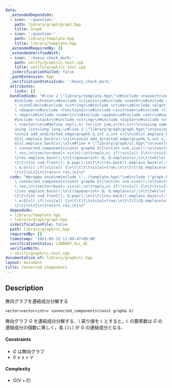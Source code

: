 ```yaml
---
data:
  _extendedDependsOn:
  - icon: ':question:'
    path: library/graph/graph.hpp
    title: Graph
  - icon: ':question:'
    path: library/template.hpp
    title: library/template.hpp
  _extendedRequiredBy: []
  _extendedVerifiedWith:
  - icon: ':heavy_check_mark:'
    path: verify/graph/cc.test.cpp
    title: verify/graph/cc.test.cpp
  _isVerificationFailed: false
  _pathExtension: hpp
  _verificationStatusIcon: ':heavy_check_mark:'
  attributes:
    links: []
  bundledCode: "#line 2 \"library/template.hpp\"\n#include <cassert>\n#include <cctype>\n\
    #include <chrono>\n#include <climits>\n#include <cmath>\n#include <cstdio>\n#include\
    \ <cstdlib>\n#include <cstring>\n#include <ctime>\n#include <algorithm>\n#include\
    \ <deque>\n#include <functional>\n#include <iostream>\n#include <limits>\n#include\
    \ <map>\n#include <numeric>\n#include <queue>\n#include <set>\n#include <sstream>\n\
    #include <stack>\n#include <string>\n#include <tuple>\n#include <utility>\n#include\
    \ <vector>\n\n#define rep(i,n) for(int i=0;i<(n);i++)\n\nusing namespace std;\n\
    using lint=long long;\n#line 3 \"library/graph/graph.hpp\"\n\nusing graph=vector<vector<int>>;\n\
    \nvoid add_undirected_edge(graph& G,int u,int v){\n\tG[u].emplace_back(v);\n\t\
    G[v].emplace_back(u);\n}\n\nvoid add_directed_edge(graph& G,int u,int v){\n\t\
    G[u].emplace_back(v);\n}\n#line 4 \"library/graph/cc.hpp\"\n\nvector<vector<int>>\
    \ connected_components(const graph& G){\n\tint n=G.size();\n\tvector<vector<int>>\
    \ res;\n\tvector<bool> vis(n);\n\trep(u,n) if(!vis[u]) {\n\t\tvis[u]=true;\n\t\
    \tres.emplace_back();\n\t\tqueue<int> Q; Q.emplace(u);\n\t\twhile(!Q.empty()){\n\
    \t\t\tint v=Q.front(); Q.pop();\n\t\t\tres.back().emplace_back(v);\n\t\t\tfor(int\
    \ w:G[v]) if(!vis[w]) {\n\t\t\t\tvis[w]=true;\n\t\t\t\tQ.emplace(w);\n\t\t\t}\n\
    \t\t}\n\t}\n\treturn res;\n}\n"
  code: "#pragma once\n#include \"../template.hpp\"\n#include \"graph.hpp\"\n\nvector<vector<int>>\
    \ connected_components(const graph& G){\n\tint n=G.size();\n\tvector<vector<int>>\
    \ res;\n\tvector<bool> vis(n);\n\trep(u,n) if(!vis[u]) {\n\t\tvis[u]=true;\n\t\
    \tres.emplace_back();\n\t\tqueue<int> Q; Q.emplace(u);\n\t\twhile(!Q.empty()){\n\
    \t\t\tint v=Q.front(); Q.pop();\n\t\t\tres.back().emplace_back(v);\n\t\t\tfor(int\
    \ w:G[v]) if(!vis[w]) {\n\t\t\t\tvis[w]=true;\n\t\t\t\tQ.emplace(w);\n\t\t\t}\n\
    \t\t}\n\t}\n\treturn res;\n}\n"
  dependsOn:
  - library/template.hpp
  - library/graph/graph.hpp
  isVerificationFile: false
  path: library/graph/cc.hpp
  requiredBy: []
  timestamp: '2021-05-12 11:09:47+09:00'
  verificationStatus: LIBRARY_ALL_AC
  verifiedWith:
  - verify/graph/cc.test.cpp
documentation_of: library/graph/cc.hpp
layout: document
title: Connected Components
---
```


## Description
無向グラフを連結成分分解する
```
vector<vector<int>> connected_components(const graph& G)
```
無向グラフ $G$ を連結成分分解する．\\
戻り値を ``C`` とすると，``C`` の要素数は $G$ の連結成分の個数に等しく，各 ``C[i]`` が $G$ の連結成分となる．

#### Constraints
- $G$ は無向グラフ
- $0\le s\lt V$

#### Complexity
- $O(V+E)$
